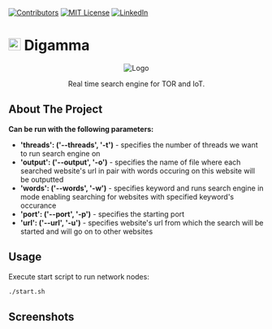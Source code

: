 [![Contributors][contributors-shield]]()
[![MIT License][license-shield]][license-url]
[![LinkedIn][linkedin-shield]][linkedin-url]


# <img src="https://raw.githubusercontent.com/scresh/Digamma/master/images/favicon.png" width="24" height="24" alt="Logo" > Digamma

<p align="center">
    <img src="https://raw.githubusercontent.com/scresh/Digamma/master/images/logo-gray.png" alt="Logo" >

  <p align="center">
    Real time search engine for TOR and IoT.
  </p>
</p>

## About The Project

**Can be run with the following parameters:**
- **'threads': ('--threads', '-t')** - specifies the number of threads we want to run search engine on
- **'output': ('--output', '-o')** - specifies the name of file where each searched website's url in
	pair with words occuring on this website will be outputted
- **'words': ('--words', '-w')** - specifies keyword and runs search engine in mode enabling
	searching for websites with specified keyword's occurance
- **'port': ('--port', '-p')** - specifies the starting port
- **'url': ('--url', '-u')** - specifies website's url from which the search will be started and
	will go on to other websites


## Usage

Execute start script to run network nodes:
```bash
./start.sh
```

## Screenshots


<!-- MARKDOWN LINKS & IMAGES -->
[contributors-shield]: https://img.shields.io/badge/contributors-6-orange.svg
[license-shield]: https://img.shields.io/badge/License-GPLv3-blue.svg
[license-url]: https://github.com/scresh/Digamma/blob/master/LICENSE
[linkedin-shield]: https://img.shields.io/badge/-LinkedIn-black.svg?logo=linkedin&colorB=555
[linkedin-url]: https://www.linkedin.com/in/emanuel-zarzecki/

